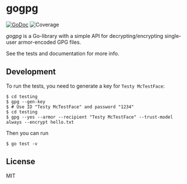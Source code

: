 # gogpg

[![GoDoc](https://img.shields.io/badge/godoc-reference-blue.svg?style=flat-square)](https://godoc.org/github.com/schollz/gogpg)
![Coverage](https://img.shields.io/badge/coverage-76%25-green.svg?style=flat-square)

*gogpg* is a Go-library with a simple API for decrypting/encrypting single-user armor-encoded GPG files.

See the tests and documentation for more info.

## Development

To run the tests, you need to generate a key for `Testy McTestFace`:

```
$ cd testing
$ gpg --gen-key
$ # Use ID "Testy McTestFace" and password "1234"
$ cd testing
$ gpg --yes --armor --recipient "Testy McTestFace" --trust-model always --encrypt hello.txt
```

Then you can run 

```
$ go test -v
```

## License

MIT
